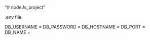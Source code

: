 "# nodeJs_project" 


.env file

DB_USERNAME = 
DB_PASSWORD = 
DB_HOSTNAME = 
DB_PORT = 
DB_NAME = 
